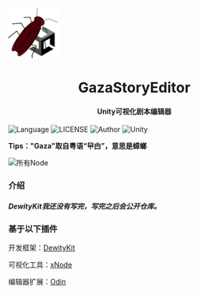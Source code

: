 <img src="./Assets/GazaStoryEditor/GazaLogo.png" width="100" height="100" />

<center><h1>GazaStoryEditor</h1></center>

<center><h4>Unity可视化剧本编辑器</h4></center>

![Language](https://img.shields.io/badge/Language-Csharp-C#) ![LICENSE](https://img.shields.io/badge/LICENSE-MIT-yellow) ![Author](https://img.shields.io/badge/Author-DanKe-blue) ![Unity](https://img.shields.io/badge/Unity-2021.3.0f1-red)

**Tips："Gaza"取自粤语“曱甴”，意思是蟑螂**

![所有Node](https://images.dkdk.eu.org/GazaStoryEditor/Node.png)

### 介绍

#### *DewityKit我还没有写完，写完之后会公开仓库。*



### 基于以下插件

开发框架：[DewityKit](https://github.com/DanKE123abc/DewityKit)

可视化工具：[xNode](https://github.com/Siccity/xNode)

编辑器扩展：[Odin](https://odininspector.com/)

